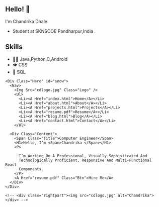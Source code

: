 ## Hello! 👋
I'm Chandrika Dhale.
- Student at SKNSCOE Pandharpur,India .


## Skills
- 👨‍💻 Java,Python,C,Android
- 👁️ CSS
- 💽 SQL






<!---
CHANDRIKA5687/CHANDRIKA5687 is a ✨ special ✨ repository because its `README.md` (this file) appears on your GitHub profile.
You can click the Preview link to take a look at your changes.
--->
<!DOCTYPE Html>
<Html Lang="En">
  <Head>
    <Meta Charset="UTF-8" />
    <Title>Personal Portfolio Website</Title>
    <!----CSS Link----->
    <Link Rel="Stylesheet" Href="Style.Css" />
   
<script></script>
  </Head>
  <Body>
    <section>
        <!-- <div class="snow1"></div> -->
        <div class="snow2"></div>
        <div class="snow3"></div>
   
    <Div Class="Hero" id="snow">
      <Nav>
        <Img Src="cdlogo.jpg" Class="Logo" />
        <Ul>
          <Li><A Href="index.html">Home</A></Li>
          <Li><A Href="about.html">About</A></Li>
          <Li><A Href="projects.html">Projects</A></Li>
          <Li><A Href="resume.pdf">Resume</A></Li>
          <Li><A Href="blog.html">Blog</A></Li>
          <Li><A Href="contact.html">Contact</A></Li>
        </Ul>
<a></a>
        <!-- <A Href="resume.pdf" Class="Btn" ></A> -->
      </Nav>

      <Div Class="Content">
        <Span Class="Title">Computer Engineer</Span>
        <H1>Hello, I’m <Span>Chandrika </Span></H1>
        <P>

          I’m Working On A Professional, Visually Sophisticated And
          Technologically Proficient, Responsive And Multi-Functional React
          Components.
        </P>
        <A Href="resume.pdf" Class="Btn">Hire Me</A>
      </Div>
    </Div>

    <!-- <div class="rightpart"><img src="cdlogo.jpg" alt="Chandrika"></div> -->
</section>
</Body>
</Html>
